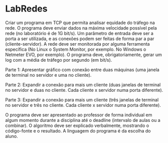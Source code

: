 # LabRedes

Criar um programa em TCP que permita analisar equidade do tráfego na rede. O programa deve enviar dados na máxima velocidade possível pela rede (no laboratório é de 1G bit/s). Um parâmetro de entrada deve ser a porta a ser utilizada, e as conexões podem ser feitas de forma par a par (cliente-servidor). A rede deve ser monitorada por alguma ferramenta específica (No Linux o System Monitor, por exemplo. No Windows o Netmeter EVO, por exemplo). O programa deve, obrigatoriamente, gerar um log com a média de tráfego por segundo (em bit/s).

Parte 1: Apresentar gráfico com conexão entre duas máquinas (uma janela de terminal no servidor e uma no cliente).

Parte 2: Expandir a conexão para mais um cliente (duas janelas de terminal no servidor e duas no cliente. Cada cliente x servidor numa porta diferente).

Parte 3: Expandir a conexão para mais um cliente (três janelas de terminal no servidor e três no cliente. Cada cliente x servidor numa porta diferente).

O programa deve ser apresentado ao professor de forma individual em algum momento durante a disciplina até o deadline (intervalo de aulas ou a combinar). O algoritmo deve ser explicado verbalmente, mostrando o código-fonte e o resultado. A linguagem do programa é da escolha do aluno.